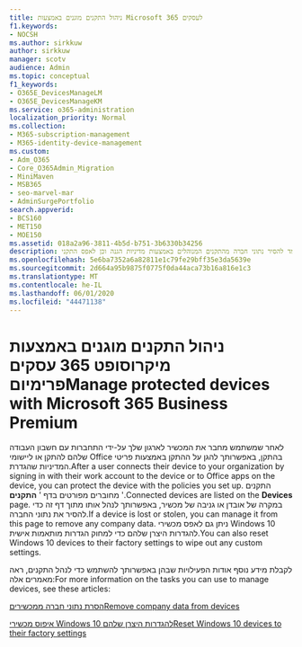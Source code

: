 ```yaml
---
title: ניהול התקנים מוגנים באמצעות Microsoft 365 לעסקים
f1.keywords:
- NOCSH
ms.author: sirkkuw
author: sirkkuw
manager: scotv
audience: Admin
ms.topic: conceptual
f1_keywords:
- O365E_DevicesManageLM
- O365E_DevicesManageKM
ms.service: o365-administration
localization_priority: Normal
ms.collection:
- M365-subscription-management
- M365-identity-device-management
ms.custom:
- Adm_O365
- Core_O365Admin_Migration
- MiniMaven
- MSB365
- seo-marvel-mar
- AdminSurgePortfolio
search.appverid:
- BCS160
- MET150
- MOE150
ms.assetid: 018a2a96-3811-4b5d-b751-3b6330b34256
description: למד להסיר נתוני חברה מהתקנים המנוהלים באמצעות מדיניות הגנה וכן לאפס התקני Windows 10 להגדרות היצרן שלהם.
ms.openlocfilehash: 5e6ba7352a6a82811e1c79fe29bff35e3da5639e
ms.sourcegitcommit: 2d664a95b9875f0775f0da44aca73b16a816e1c3
ms.translationtype: MT
ms.contentlocale: he-IL
ms.lasthandoff: 06/01/2020
ms.locfileid: "44471138"
---
```

# <a name="manage-protected-devices-with-microsoft-365-business-premium"></a><span data-ttu-id="6072e-103">ניהול התקנים מוגנים באמצעות מיקרוסופט 365 עסקים פרימיום</span><span class="sxs-lookup"><span data-stu-id="6072e-103">Manage protected devices with Microsoft 365 Business Premium</span></span>

<span data-ttu-id="6072e-104">לאחר שמשתמש מחבר את המכשיר לארגון שלך על-ידי התחברות עם חשבון העבודה שלהם להתקן או ליישומי Office בהתקן, באפשרותך להגן על ההתקן באמצעות פריטי המדיניות שהגדרת.</span><span class="sxs-lookup"><span data-stu-id="6072e-104">After a user connects their device to your organization by signing in with their work account to the device or to Office apps on the device, you can protect the device with the policies you set up.</span></span> <span data-ttu-id="6072e-105">התקנים מחוברים מפורטים בדף ' **התקנים** '.</span><span class="sxs-lookup"><span data-stu-id="6072e-105">Connected devices are listed on the **Devices** page.</span></span> <span data-ttu-id="6072e-106">במקרה של אובדן או גניבה של מכשיר, באפשרותך לנהל אותו מתוך דף זה כדי להסיר את נתוני החברה.</span><span class="sxs-lookup"><span data-stu-id="6072e-106">If a device is lost or stolen, you can manage it from this page to remove any company data.</span></span> <span data-ttu-id="6072e-107">ניתן גם לאפס מכשירי Windows 10 להגדרות היצרן שלהם כדי למחוק הגדרות מותאמות אישית.</span><span class="sxs-lookup"><span data-stu-id="6072e-107">You can also reset Windows 10 devices to their factory settings to wipe out any custom settings.</span></span> 

<span data-ttu-id="6072e-108">לקבלת מידע נוסף אודות הפעילויות שבהן באפשרותך להשתמש כדי לנהל התקנים, ראה מאמרים אלה:</span><span class="sxs-lookup"><span data-stu-id="6072e-108">For more information on the tasks you can use to manage devices, see these articles:</span></span> 
  
[<span data-ttu-id="6072e-109">הסרת נתוני חברה ממכשירים</span><span class="sxs-lookup"><span data-stu-id="6072e-109">Remove company data from devices</span></span>](remove-company-data.md)
  
[<span data-ttu-id="6072e-110">איפוס מכשירי Windows 10 להגדרות היצרן שלהם</span><span class="sxs-lookup"><span data-stu-id="6072e-110">Reset Windows 10 devices to their factory settings</span></span>](reset-devices-to-factory-settings.md)
  


